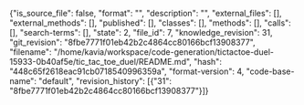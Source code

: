 {"is_source_file": false, "format": "", "description": "", "external_files": [], "external_methods": [], "published": [], "classes": [], "methods": [], "calls": [], "search-terms": [], "state": 2, "file_id": 7, "knowledge_revision": 31, "git_revision": "8fbe7771f01eb42b2c4864cc80166bcf13908377", "filename": "/home/kavia/workspace/code-generation/tictactoe-duel-15933-0b40af5e/tic_tac_toe_duel/README.md", "hash": "448c65f2618eac91cb0718540996359a", "format-version": 4, "code-base-name": "default", "revision_history": [{"31": "8fbe7771f01eb42b2c4864cc80166bcf13908377"}]}